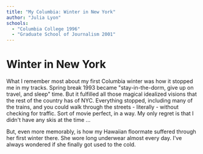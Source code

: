 ```yaml
---
title: "My Columbia: Winter in New York"
author: "Julia Lyon"
schools:
  - "Columbia College 1996"
  - "Graduate School of Journalism 2001"
---
```


# Winter in New York

What I remember most about my first Columbia winter was how it stopped me in my tracks. Spring break 1993 became "stay-in-the-dorm, give up on travel, and sleep" time. But it fulfilled all those magical idealized visions that the rest of the country has of NYC. Everything stopped, including many of the trains, and you could walk through the streets - literally - without checking for traffic. Sort of movie perfect, in a way. My only regret is that I didn't have any skis at the time ...

But, even more memorably, is how my Hawaiian floormate suffered through her first winter there. She wore long underwear almost every day. I've always wondered if she finally got used to the cold.
